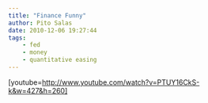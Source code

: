 ```yaml
---
title: "Finance Funny"
author: Pito Salas
date: 2010-12-06 19:27:44
tags:
    - fed
    - money
    - quantitative easing
---
```



[youtube=http://www.youtube.com/watch?v=PTUY16CkS-k&w=427&h=260]


